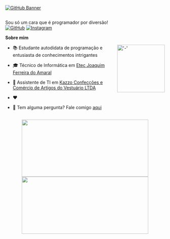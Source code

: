 [![GitHub Banner](https://github-animated-banner.vercel.app/api?bgcolor=transparent&name=Jeferson&namefont=Tangerine&namecolor=%23ff5779&anim=In;search;of;development&animfont=Varela%20Round&animcolor=%236941d3&namefontsize=10rem&animfontsize=5em)](https://github.com/ylJeferson/github-animated-banner)

##

Sou só um cara que é programador por diversão! <br>
[![GitHub](https://img.shields.io/badge/-Git%20Hub-%23fff?logo=github&style=plastic&logoColor=black)](https://github.com/yljeferson)
[![Instagram](https://img.shields.io/badge/-Instagram-%23fff?logo=Instagram&style=plastic)](https://www.instagram.com/ylirej/)

**Sobre mim**

<!-- <img align="right" height="150" style="border-radius:50px;"> -->

<img align="right" alt="'-'" height="150" src="https://user-images.githubusercontent.com/27925751/177058977-0789aa58-bed0-48e9-8091-7752adcf2ec9.png">
</div>

- 📚 Estudante autodidata de programação e entusiasta de conhecimentos intrigantes

- 🎓 Técnico de Informática em [Etec Joaquim Ferreira do Amaral](http://www.etecjau.com.br/etecjau/)

- 💼 Assistente de TI em [Kazzo Confecções e Comércio de Artigos do Vestuário LTDA](https://pt-br.facebook.com/kazzojeans/)

- ❤️ 

- 💬 Tem alguma pergunta? Fale comigo [aqui](https://github.com/yljeferson/yljeferson/issues)

##
<!-- 
  &border_color=30363d - Dark Mode
  &border_color=d0d7de - Light Mode

  1d87da - azul fortin
  539bf5 - azul clarin
  ff3860 - rosinha choquinho
  7957d5 - roxin fortin
  bf91f3 - roxin clarin
 -->

<div align="center">
  <a href="https://github.com/yljeferson">
    <img width="400em" height="180em" src="https://github-readme-stats.vercel.app/api?username=yljeferson&show_icons=true&include_all_commits=true&count_private=true&custom_title=Estatisticas&locale=pt-br&title_color=7957d5&text_color=539bf5&icon_color=ff3860&bg_color=0000&border_color=0000"/>
  </a>

  <a href="https://github.com/yljeferson">
    <img width="400em" height="180em" src="https://github-readme-stats.vercel.app/api/top-langs/?username=yljeferson&layout=compact&langs_count=6&hide_title=true&card_width=293&locale=pt-br&title_color=7957d5&text_color=539bf5&icon_color=ff3860&bg_color=0000&border_color=0000"/>
  </a>
</div>
<!-- 
<div align="center">
  <a href="https://github.com/yljeferson">
    <img width="400em" height="180em" src="https://github-readme-stats.vercel.app/api?username=yljeferson&show_icons=true&include_all_commits=true&count_private=true&custom_title=Estatisticas&locale=pt-br&title_color=7957d5&text_color=539bf5&icon_color=ff3860&bg_color=0000&border_color=30363d"/>
  </a>

  <a href="https://github.com/yljeferson">
    <img width="400em" height="180em" src="https://github-readme-stats.vercel.app/api/top-langs/?username=yljeferson&layout=compact&langs_count=6&hide_title=true&card_width=293&locale=pt-br&title_color=7957d5&text_color=539bf5&icon_color=ff3860&bg_color=0000&border_color=30363d"/>
  </a>
</div>
-->
